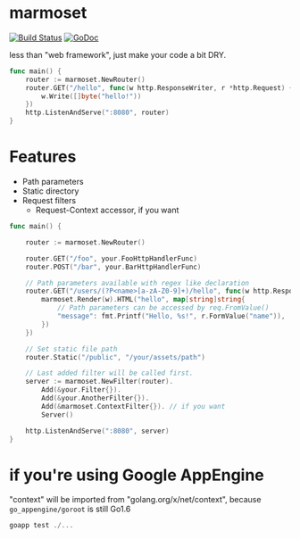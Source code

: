 marmoset
========

[![Build Status](https://travis-ci.org/otiai10/marmoset.svg?branch=master)](https://travis-ci.org/otiai10/marmoset) [![GoDoc](https://godoc.org/github.com/otiai10/marmoset?status.svg)](https://godoc.org/github.com/otiai10/marmoset)

less than "web framework", just make your code a bit DRY.

```go
func main() {
	router := marmoset.NewRouter()
	router.GET("/hello", func(w http.ResponseWriter, r *http.Request) {
		w.Write([]byte("hello!"))
	})
	http.ListenAndServe(":8080", router)
}
```

# Features

- Path parameters
- Static directory
- Request filters
	- Request-Context accessor, if you want

```go
func main() {

	router := marmoset.NewRouter()

	router.GET("/foo", your.FooHttpHandlerFunc)
	router.POST("/bar", your.BarHttpHandlerFunc)

	// Path parameters available with regex like declaration
	router.GET("/users/(?P<name>[a-zA-Z0-9]+)/hello", func(w http.ResponseWriter, r *http.Request) {
		marmoset.Render(w).HTML("hello", map[string]string{
			// Path parameters can be accessed by req.FromValue()
			"message": fmt.Printf("Hello, %s!", r.FormValue("name")),
		})
	})

	// Set static file path
	router.Static("/public", "/your/assets/path")

	// Last added filter will be called first.
	server := marmoset.NewFilter(router).
		Add(&your.Filter{}).
		Add(&your.AnotherFilter{}).
		Add(&marmoset.ContextFilter{}). // if you want
		Server()

	http.ListenAndServe(":8080", server)
}
```

# if you're using Google AppEngine

"context" will be imported from "golang.org/x/net/context", because `go_appengine/goroot` is still Go1.6

```go
goapp test ./...
```
